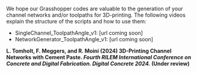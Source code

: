 We hope our Grasshopper codes are valuable to the generation of your channel networks and/or toolpaths for 3D-printing.
The following videos explain the structure of the scripts and how to use them:
<ul>
  <li>SingleChannel_ToolpathAngle_v1: [url coming soon]</li>
  <li>NetworkGenerator_ToolpathAngle_v1: [url coming soon]</li>
</ul>

<b>L. Tomholt, F. Meggers, and R. Moini (2024) 3D-Printing Channel Networks with Cement Paste. <i>Fourth RILEM International Conference on Concrete and Digital Fabrication. Digital Concrete 2024.</i> (Under review)</b>
